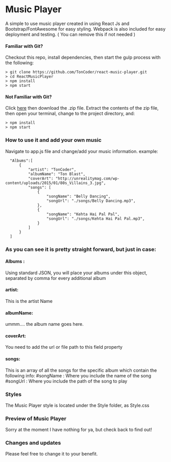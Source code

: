 # Music Player

A simple to use music player created in using React Js and Bootstrap/FontAwesome for easy styling. 
Webpack is also included for easy deployment and testing. ( You can remove this if not needed )

#### Familiar with Git?
Checkout this repo, install dependencies, then start the gulp process with the following:

```
> git clone https://github.com/TonCoder/react-music-player.git
> cd ReactMusicPlayer
> npm install
> npm start
```

#### Not Familiar with Git?
Click [here](https://github.com/TonCoder/react-music-player/archive/master.zip) then download the .zip file.  Extract the contents of the zip file, then open your terminal, change to the project directory, and:

```
> npm install
> npm start
```
### How to use it and add your own music
Navigate to app.js file and change/add your music information. example:

```
  "Albums":[
      {               
          "artist": "TonCoder",
          "albumName": "Ton Blast",
          "coverArt": "http://unrealitymag.com/wp-content/uploads/2015/01/80s_Villains_3.jpg",
          "songs": [
              {
                  "songName": "Belly Dancing",
                  "songUrl": "./songs/Belly Dancing.mp3",
              },
              {
                  "songName": "Kehta Hai Pal Pal",
                  "songUrl": "./songs/Kehta Hai Pal Pal.mp3",
              }
          ]
      }
  ]
```

### As you can see it is pretty straight forward, but just in case:

#### Albums :
  Using standard JSON, you will place your albums under this object, separated by comma for every additional album

#### artist:
  This is the artist Name

#### albumName:
  ummm.... the album name goes here.

#### coverArt:
  You need to add the url or file path to this field property

#### songs:
  This is an array of all the songs for the specific album which contain the following info:
     #songName :  Where you include the name of the song
     #songUrl : Where you include the path of the song to play

### Styles
The Music Player style is located under the Style folder, as Style.css

### Preview of Music Player
Sorry at the moment I have nothing for ya, but check back to find out!

### Changes and updates
Please feel free to change it to your benefit.
